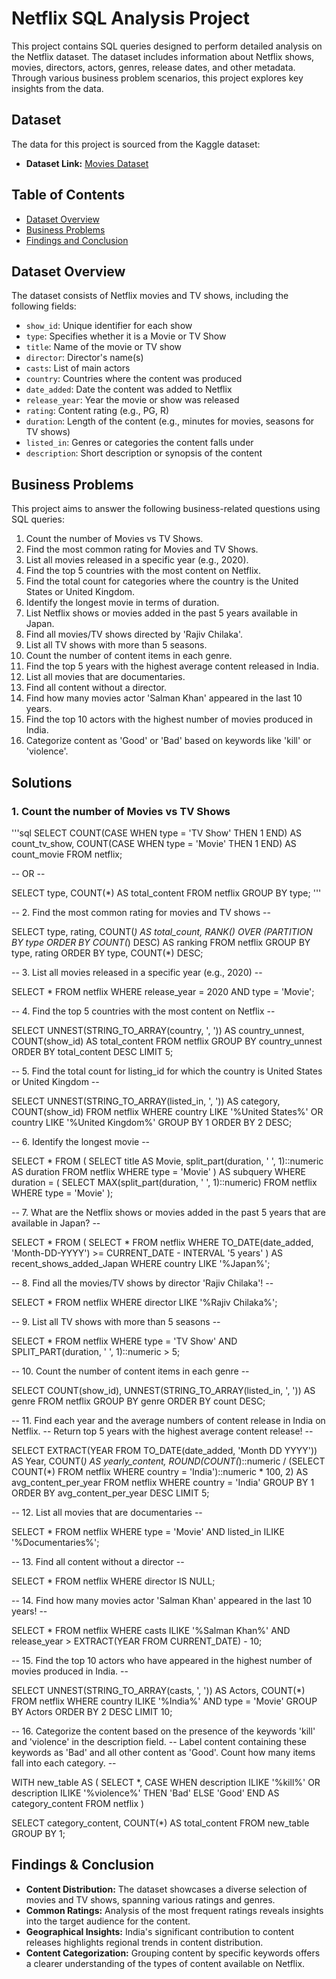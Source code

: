 # Netflix SQL Analysis Project

This project contains SQL queries designed to perform detailed analysis on the Netflix dataset. The dataset includes information about Netflix shows, movies, directors, actors, genres, release dates, and other metadata. Through various business problem scenarios, this project explores key insights from the data.

## Dataset

The data for this project is sourced from the Kaggle dataset:

- **Dataset Link:** [Movies Dataset](https://www.kaggle.com/datasets/shivamb/netflix-shows?resource=download)

## Table of Contents

- [Dataset Overview](#dataset-overview)
- [Business Problems](#business-problems)
- [Findings and Conclusion](#findings-and-conclusion)

## Dataset Overview

The dataset consists of Netflix movies and TV shows, including the following fields:
- `show_id`: Unique identifier for each show
- `type`: Specifies whether it is a Movie or TV Show
- `title`: Name of the movie or TV show
- `director`: Director's name(s)
- `casts`: List of main actors
- `country`: Countries where the content was produced
- `date_added`: Date the content was added to Netflix
- `release_year`: Year the movie or show was released
- `rating`: Content rating (e.g., PG, R)
- `duration`: Length of the content (e.g., minutes for movies, seasons for TV shows)
- `listed_in`: Genres or categories the content falls under
- `description`: Short description or synopsis of the content


## Business Problems

This project aims to answer the following business-related questions using SQL queries:

1. Count the number of Movies vs TV Shows.
2. Find the most common rating for Movies and TV Shows.
3. List all movies released in a specific year (e.g., 2020).
4. Find the top 5 countries with the most content on Netflix.
5. Find the total count for categories where the country is the United States or United Kingdom.
6. Identify the longest movie in terms of duration.
7. List Netflix shows or movies added in the past 5 years available in Japan.
8. Find all movies/TV shows directed by 'Rajiv Chilaka'.
9. List all TV shows with more than 5 seasons.
10. Count the number of content items in each genre.
11. Find the top 5 years with the highest average content released in India.
12. List all movies that are documentaries.
13. Find all content without a director.
14. Find how many movies actor 'Salman Khan' appeared in the last 10 years.
15. Find the top 10 actors with the highest number of movies produced in India.
16. Categorize content as 'Good' or 'Bad' based on keywords like 'kill' or 'violence'.


## Solutions

### 1. Count the number of Movies vs TV Shows

'''sql
SELECT
    COUNT(CASE WHEN type = 'TV Show' THEN 1 END) AS count_tv_show,
    COUNT(CASE WHEN type = 'Movie' THEN 1 END) AS count_movie
FROM netflix;

-- OR --

SELECT 
    type, 
    COUNT(*) AS total_content
FROM netflix 
GROUP BY type;
'''

-- 2. Find the most common rating for movies and TV shows --

SELECT 
    type, 
    rating,
    COUNT(*) AS total_count,
    RANK() OVER (PARTITION BY type ORDER BY COUNT(*) DESC) AS ranking
FROM netflix
GROUP BY type, rating
ORDER BY type, COUNT(*) DESC;


-- 3. List all movies released in a specific year (e.g., 2020) --

SELECT * 
FROM netflix
WHERE release_year = 2020 AND type = 'Movie';


-- 4. Find the top 5 countries with the most content on Netflix --

SELECT 
    UNNEST(STRING_TO_ARRAY(country, ', ')) AS country_unnest,
    COUNT(show_id) AS total_content
FROM netflix
GROUP BY country_unnest
ORDER BY total_content DESC
LIMIT 5;


-- 5. Find the total count for listing_id for which the country is United States or United Kingdom --

SELECT 
    UNNEST(STRING_TO_ARRAY(listed_in, ', ')) AS category,
    COUNT(show_id)
FROM netflix
WHERE country LIKE '%United States%' 
   OR country LIKE '%United Kingdom%'
GROUP BY 1
ORDER BY 2 DESC;


-- 6. Identify the longest movie --

SELECT *
FROM (
    SELECT 
        title AS Movie,
        split_part(duration, ' ', 1)::numeric AS duration
    FROM netflix
    WHERE type = 'Movie'
) AS subquery
WHERE duration = (
    SELECT MAX(split_part(duration, ' ', 1)::numeric)
    FROM netflix
    WHERE type = 'Movie'
);


-- 7. What are the Netflix shows or movies added in the past 5 years that are available in Japan? --

SELECT *
FROM (
    SELECT *
    FROM netflix 
    WHERE TO_DATE(date_added, 'Month-DD-YYYY') >= CURRENT_DATE - INTERVAL '5 years'
) AS recent_shows_added_Japan
WHERE country LIKE '%Japan%';


-- 8. Find all the movies/TV shows by director 'Rajiv Chilaka'! --

SELECT *
FROM netflix
WHERE director LIKE '%Rajiv Chilaka%';


-- 9. List all TV shows with more than 5 seasons --

SELECT *
FROM netflix
WHERE type = 'TV Show'
    AND SPLIT_PART(duration, ' ', 1)::numeric > 5;


-- 10. Count the number of content items in each genre --

SELECT 
    COUNT(show_id),
    UNNEST(STRING_TO_ARRAY(listed_in, ', ')) AS genre
FROM netflix
GROUP BY genre
ORDER BY count DESC;


-- 11. Find each year and the average numbers of content release in India on Netflix.
-- Return top 5 years with the highest average content release! --

SELECT 
    EXTRACT(YEAR FROM TO_DATE(date_added, 'Month DD YYYY')) AS Year,
    COUNT(*) AS yearly_content,
    ROUND(COUNT(*)::numeric / (SELECT COUNT(*) FROM netflix WHERE country = 'India')::numeric * 100, 2) AS avg_content_per_year
FROM netflix
WHERE country = 'India'
GROUP BY 1
ORDER BY avg_content_per_year DESC
LIMIT 5;


-- 12. List all movies that are documentaries --

SELECT * 
FROM netflix
WHERE type = 'Movie'
    AND listed_in ILIKE '%Documentaries%';


-- 13. Find all content without a director --

SELECT * 
FROM netflix
WHERE director IS NULL;


-- 14. Find how many movies actor 'Salman Khan' appeared in the last 10 years! --

SELECT *
FROM netflix
WHERE casts ILIKE '%Salman Khan%'
    AND release_year > EXTRACT(YEAR FROM CURRENT_DATE) - 10;


-- 15. Find the top 10 actors who have appeared in the highest number of movies produced in India. --

SELECT 
    UNNEST(STRING_TO_ARRAY(casts, ', ')) AS Actors, 
    COUNT(*)
FROM netflix
WHERE country ILIKE '%India%'
    AND type = 'Movie'
GROUP BY Actors
ORDER BY 2 DESC
LIMIT 10;


-- 16. Categorize the content based on the presence of the keywords 'kill' and 'violence' in the description field. 
-- Label content containing these keywords as 'Bad' and all other content as 'Good'. Count how many items fall into each category. --

WITH new_table AS (
    SELECT *,
    CASE
        WHEN description ILIKE '%kill%'
            OR description ILIKE '%violence%'
        THEN 'Bad'
        ELSE 'Good'
    END AS category_content
    FROM netflix
)

SELECT category_content, 
    COUNT(*) AS total_content
FROM new_table
GROUP BY 1;

## Findings & Conclusion

- **Content Distribution:** The dataset showcases a diverse selection of movies and TV shows, spanning various ratings and genres.
- **Common Ratings:** Analysis of the most frequent ratings reveals insights into the target audience for the content.
- **Geographical Insights:** India's significant contribution to content releases highlights regional trends in content distribution.
- **Content Categorization:** Grouping content by specific keywords offers a clearer understanding of the types of content available on Netflix.
